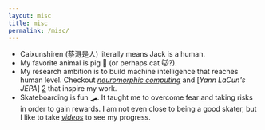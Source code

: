 ```yaml
---
layout: misc
title: misc
permalink: /misc/
---
```


- Caixunshiren (蔡浔是人) literally means Jack is a human. 
- My favorite animal is pig 🐷 (or perhaps cat 🐱?).
- My research ambition is to build machine intelligence that reaches human level. Checkout [*neuromorphic computing*][1] and [*Yann LaCun's JEPA*] [2] that inspire my work.
- Skateboarding is fun 🛹. It taught me to overcome fear and taking risks in order to gain rewards. I am not even close to being a good skater, but I like to take [*videos*][3] to see my progress.

[1]: https://en.wikipedia.org/wiki/Neuromorphic_engineering
[2]: https://openreview.net/pdf?id=BZ5a1r-kVsf
[3]: /skatehof/